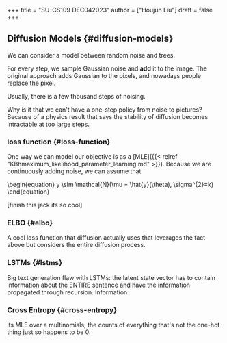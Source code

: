 +++
title = "SU-CS109 DEC042023"
author = ["Houjun Liu"]
draft = false
+++

## Diffusion Models {#diffusion-models}

We can consider a model between random noise and trees.

For every step, we sample Gaussian noise and **add** it to the image. The original approach adds Gaussian to the pixels, and nowadays people replace the pixel.

Usually, there is a few thousand steps of noising.

Why is it that we can't have a one-step policy from noise to pictures? Because of a physics result that says the stability of diffusion becomes intractable at too large steps.


### loss function {#loss-function}

One way we can model our objective is as a [MLE]({{< relref "KBhmaximum_likelihood_parameter_learning.md" >}}). Because we are continuously adding noise, we can assume that

\begin{equation}
y \sim \mathcal{N}(\mu = \hat{y}(\theta), \sigma^{2}=k)
\end{equation}

[finish this jack its so cool]


### ELBO {#elbo}

A cool loss function that diffusion actually uses that leverages the fact above but considers the entire diffusion process.


### LSTMs {#lstms}

Big text generation flaw with LSTMs: the latent state vector has to contain information about the ENTIRE sentence and have the information propagated through recursion. Information


### Cross Entropy {#cross-entropy}

its MLE over a multinomials; the counts of everything that's not the one-hot thing just so happens to be 0.
